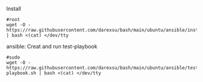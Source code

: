 Install
```
#root
wget -O - https://raw.githubusercontent.com/darexsu/bash/main/ubuntu/ansible/install.sh | bash <(cat) </dev/tty
```
ansible:  Creat and run test-playbook
```
#sudo
wget -O - https://raw.githubusercontent.com/darexsu/bash/main/ubuntu/ansible/test-playbook.sh | bash <(cat) </dev/tty
```
